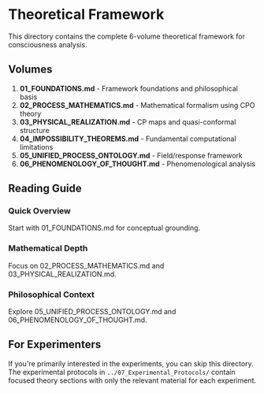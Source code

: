 # Theoretical Framework

This directory contains the complete 6-volume theoretical framework for consciousness analysis.

## Volumes

1. **01_FOUNDATIONS.md** - Framework foundations and philosophical basis
2. **02_PROCESS_MATHEMATICS.md** - Mathematical formalism using CPO theory
3. **03_PHYSICAL_REALIZATION.md** - CP maps and quasi-conformal structure
4. **04_IMPOSSIBILITY_THEOREMS.md** - Fundamental computational limitations
5. **05_UNIFIED_PROCESS_ONTOLOGY.md** - Field/response framework
6. **06_PHENOMENOLOGY_OF_THOUGHT.md** - Phenomenological analysis

## Reading Guide

### Quick Overview
Start with 01_FOUNDATIONS.md for conceptual grounding.

### Mathematical Depth
Focus on 02_PROCESS_MATHEMATICS.md and 03_PHYSICAL_REALIZATION.md.

### Philosophical Context
Explore 05_UNIFIED_PROCESS_ONTOLOGY.md and 06_PHENOMENOLOGY_OF_THOUGHT.md.

## For Experimenters

If you're primarily interested in the experiments, you can skip this directory.
The experimental protocols in `../07_Experimental_Protocols/` contain focused
theory sections with only the relevant material for each experiment.